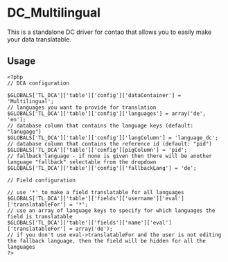 DC_Multilingual
===============

This is a standalone DC driver for contao that allows you to easily make your data translatable.

Usage
-----
	<?php
	// DCA configuration
	
	$GLOBALS['TL_DCA']['table']['config']['dataContainer'] = 'Multilingual';
	// languages you want to provide for translation
	$GLOBALS['TL_DCA']['table']['config']['languages'] = array('de', 'en');
	// database column that contains the language keys (default: "lanugage")
	$GLOBALS['TL_DCA']['table']['config']['langColumn'] = 'language_dc';
	// database column that contains the reference id (default: "pid")
	$GLOBALS['TL_DCA']['table']['config'][pigColumn'] = 'pid';
	// fallback language - if none is given then there will be another language "fallback" selectable from the dropdown
	$GLOBALS['TL_DCA']['table']['config']['fallbackLang'] = 'de';
	
	// Field configuration
	
	// use '*' to make a field translatable for all languages
	$GLOBALS['TL_DCA']['table']['fields']['username']['eval']['translatableFor'] = '*';
	// use an array of language keys to specify for which languages the field is translatable
	$GLOBALS['TL_DCA']['table']['fields']['name']['eval']['translatableFor'] = array('de');
	// if you don't use eval->translatableFor and the user is not editing the fallback language, then the field will be hidden for all the languages
	?>